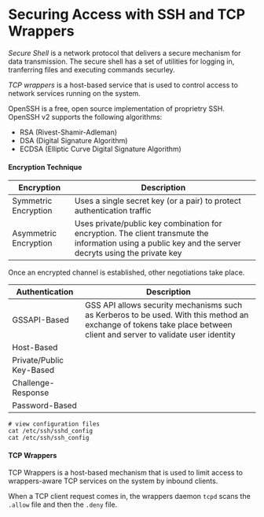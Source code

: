 # Securing Access with SSH and TCP Wrappers

*Secure Shell* is a network protocol that delivers a secure mechanism for data transmission. The secure shell has a set of utilities for logging in, tranferring files and executing commands securley. 

*TCP wrappers* is a host-based service that is used to control access to network services running on the system. 

OpenSSH is a free, open source implementation of proprietry SSH. OpenSSH v2 supports the following algorithms:
* RSA (Rivest-Shamir-Adleman)
* DSA (Digital Signature Algorithm)
* ECDSA (Elliptic Curve Digital Signature Algorithm)

#### Encryption Technique

|  Encryption | Description | 
| --- | --- | 
| Symmetric Encryption   | Uses a single secret key (or a pair) to protect authentication traffic | 
|  Asymmetric Encryption | Uses private/public key combination for encryption. The client transmute the information using a public key and the server decryts using the private key | 

Once an encrypted channel is established, other negotiations take place. 

|  Authentication | Description | 
| --- | --- | 
|  GSSAPI-Based | GSS API allows security mechanisms such as Kerberos to be used. With this method an exchange of tokens take place between client and server to validate user identity  | 
|  Host-Based | | 
| Private/Public Key-Based | |
| Challenge-Response| |
| Password-Based | | 

```
# view configuration files
cat /etc/ssh/sshd_config
cat /etc/ssh/ssh_config
```

#### TCP Wrappers

TCP Wrappers is a host-based mechanism that is used to limit access to wrappers-aware TCP services on the system by inbound clients.

When a TCP client request comes in, the wrappers daemon `tcpd` scans the `.allow` file and then the `.deny` file.